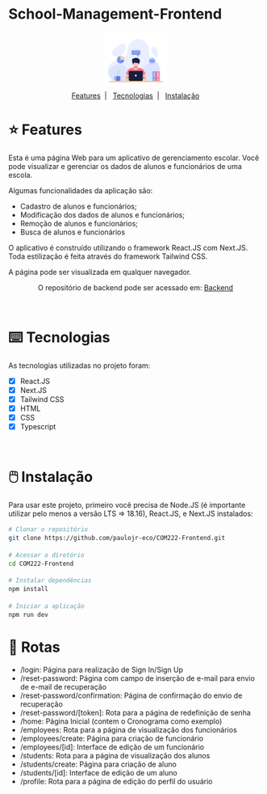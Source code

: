# School-Management-Frontend

<p align="center">
  <img alt="logo" src="https://github.com/paulojr-eco/COM222-Backend/blob/main/.github/logo.png?raw=true" width="25%">
</p>

<p align="center">
  <a href="#star-features">Features</a>&nbsp;&nbsp;|&nbsp;&nbsp;
  <a href="#keyboard-tecnologias">Tecnologias</a>&nbsp;&nbsp;|&nbsp;&nbsp;
  <a href="#computer_mouse-instalação">Instalação</a>
</p>


# :star: Features

Esta é uma página Web para um aplicativo de gerenciamento escolar.
Você pode visualizar e gerenciar os dados de alunos e funcionários de uma escola.

Algumas funcionalidades da aplicação são:
  - Cadastro de alunos e funcionários;
  - Modificação dos dados de alunos e funcionários;
  - Remoção de alunos e funcionários;
  - Busca de alunos e funcionários

O aplicativo é construído utilizando o framework React.JS com Next.JS. Toda estilização é feita através do framework Tailwind CSS.

<p> A página pode ser visualizada em qualquer navegador. </p>

<p align="center">
  O repositório de backend pode ser acessado em: <a href="https://github.com/paulojr-eco/COM222-Backend">Backend</a>
</p>

<br/>

# :keyboard: Tecnologias

As tecnologias utilizadas no projeto foram:

- [x] React.JS
- [x] Next.JS
- [x] Tailwind CSS
- [x] HTML
- [x] CSS
- [x] Typescript    

<br/>

# :computer_mouse: Instalação

Para usar este projeto, primeiro você precisa de Node.JS (é importante utilizar pelo menos a versão LTS => 18.16), React.JS, e Next.JS instalados:

```bash
# Clonar o repositório
git clone https://github.com/paulojr-eco/COM222-Frontend.git

# Acessar o diretório
cd COM222-Frontend

# Instalar dependências
npm install

# Iniciar a aplicação 
npm run dev
```
# :round_pushpin: Rotas
- /login: Página para realização de Sign In/Sign Up
- /reset-password: Página com campo de inserção de e-mail para envio de e-mail de recuperação
- /reset-password/confirmation: Página de confirmação do envio de recuperação
- /reset-password/[token]: Rota para a página de redefinição de senha
- /home: Página Inicial (contem o Cronograma como exemplo)
- /employees: Rota para a página de visualização dos funcionários
- /employees/create: Página para criação de funcionário
- /employees/[id]: Interface de edição de um funcionário
- /students: Rota para a página de visualização dos alunos
- /students/create: Página para criação de aluno
- /students/[id]: Interface de edição de um aluno
- /profile: Rota para a página de edição do perfil do usuário
